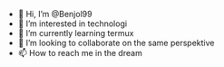 - 👋 Hi, I’m @Benjol99
- 👀 I’m interested in technologi
- 🌱 I’m currently learning termux
- 💞️ I’m looking to collaborate on the same perspektive
- 📫 How to reach me in the dream

<!---
Benjol99/Benjol99 is a ✨ special ✨ repository because its `README.md` (this file) appears on your GitHub profile.
You can click the Preview link to take a look at your changes.
--->
